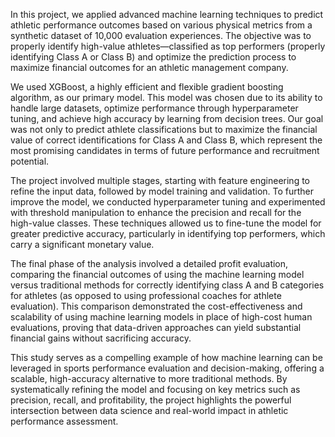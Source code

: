 In this project, we applied advanced machine learning techniques to predict athletic performance outcomes based on various physical metrics from a synthetic dataset of 10,000 evaluation experiences.  The objective was to properly identify high-value athletes—classified as top performers (properly identifying Class A or Class B) and optimize the prediction process to maximize financial outcomes for an athletic management company.

We used XGBoost, a highly efficient and flexible gradient boosting algorithm, as our primary model. This model was chosen due to its ability to handle large datasets, optimize performance through hyperparameter tuning, and achieve high accuracy by learning from decision trees. Our goal was not only to predict athlete classifications but to maximize the financial value of correct identifications for Class A and Class B, which represent the most promising candidates in terms of future performance and recruitment potential.

The project involved multiple stages, starting with feature engineering to refine the input data, followed by model training and validation. To further improve the model, we conducted hyperparameter tuning and experimented with threshold manipulation to enhance the precision and recall for the high-value classes. These techniques allowed us to fine-tune the model for greater predictive accuracy, particularly in identifying top performers, which carry a significant monetary value.

The final phase of the analysis involved a detailed profit evaluation, comparing the financial outcomes of using the machine learning model versus traditional methods for correctly identifying class A and B categories for athletes (as opposed to using professional coaches for athlete evaluation). This comparison demonstrated the cost-effectiveness and scalability of using machine learning models in place of high-cost human evaluations, proving that data-driven approaches can yield substantial financial gains without sacrificing accuracy.

This study serves as a compelling example of how machine learning can be leveraged in sports performance evaluation and decision-making, offering a scalable, high-accuracy alternative to more traditional methods. By systematically refining the model and focusing on key metrics such as precision, recall, and profitability, the project highlights the powerful intersection between data science and real-world impact in athletic performance assessment.
